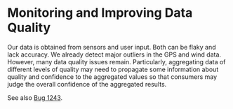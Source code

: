 # Monitoring and Improving Data Quality

Our data is obtained from sensors and user input. Both can be flaky and lack accuracy. We already detect major outliers in the GPS and wind data. However, many data quality issues remain. Particularly, aggregating data of different levels of quality may need to propagate some information about quality and confidence to the aggregated values so that consumers may judge the overall confidence of the aggregated results.

See also [Bug 1243](http://bugzilla.sapsailing.com/bugzilla/show_bug.cgi?id=1243).